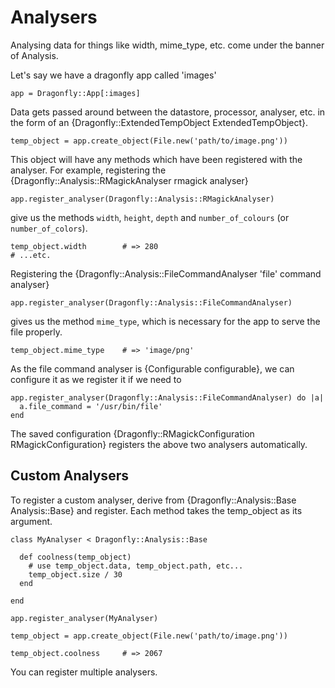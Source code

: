 Analysers
=========

Analysing data for things like width, mime_type, etc. come under the banner of Analysis.

Let's say we have a dragonfly app called 'images'

    app = Dragonfly::App[:images]

Data gets passed around between the datastore, processor, analyser, etc. in the form of an {Dragonfly::ExtendedTempObject ExtendedTempObject}.

    temp_object = app.create_object(File.new('path/to/image.png'))

This object will have any methods which have been registered with the analyser. For example, registering
the {Dragonfly::Analysis::RMagickAnalyser rmagick analyser}

    app.register_analyser(Dragonfly::Analysis::RMagickAnalyser)

give us the methods `width`, `height`, `depth` and `number_of_colours` (or `number_of_colors`).

    temp_object.width        # => 280
    # ...etc.

Registering the {Dragonfly::Analysis::FileCommandAnalyser 'file' command analyser}

    app.register_analyser(Dragonfly::Analysis::FileCommandAnalyser)

gives us the method `mime_type`, which is necessary for the app to serve the file properly.

    temp_object.mime_type    # => 'image/png'

As the file command analyser is {Configurable configurable}, we can configure it as we register it if we need to

    app.register_analyser(Dragonfly::Analysis::FileCommandAnalyser) do |a|
      a.file_command = '/usr/bin/file'
    end

The saved configuration {Dragonfly::RMagickConfiguration RMagickConfiguration} registers the above two analysers automatically.

Custom Analysers
----------------

To register a custom analyser, derive from {Dragonfly::Analysis::Base Analysis::Base} and register.
Each method takes the temp_object as its argument.

    class MyAnalyser < Dragonfly::Analysis::Base
    
      def coolness(temp_object)
        # use temp_object.data, temp_object.path, etc...
        temp_object.size / 30
      end
    
    end

    app.register_analyser(MyAnalyser)
    
    temp_object = app.create_object(File.new('path/to/image.png'))
    
    temp_object.coolness     # => 2067

You can register multiple analysers.
